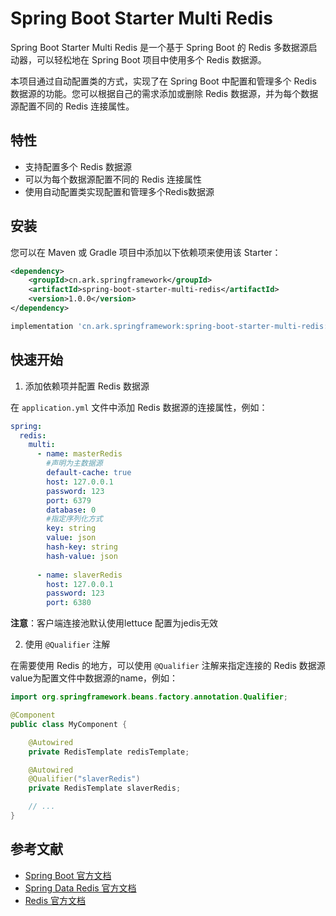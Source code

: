 # Spring Boot Starter Multi Redis

Spring Boot Starter Multi Redis 是一个基于 Spring Boot 的 Redis 多数据源启动器，可以轻松地在 Spring Boot 项目中使用多个 Redis 数据源。

本项目通过自动配置类的方式，实现了在 Spring Boot 中配置和管理多个 Redis 数据源的功能。您可以根据自己的需求添加或删除 Redis 数据源，并为每个数据源配置不同的 Redis 连接属性。

## 特性

- 支持配置多个 Redis 数据源
- 可以为每个数据源配置不同的 Redis 连接属性
- 使用自动配置类实现配置和管理多个Redis数据源

## 安装

您可以在 Maven 或 Gradle 项目中添加以下依赖项来使用该 Starter：

```xml
<dependency>
    <groupId>cn.ark.springframework</groupId>
    <artifactId>spring-boot-starter-multi-redis</artifactId>
    <version>1.0.0</version>
</dependency>
```

```groovy
implementation 'cn.ark.springframework:spring-boot-starter-multi-redis:1.0.0'
```

## 快速开始

1. 添加依赖项并配置 Redis 数据源

在 `application.yml` 文件中添加 Redis 数据源的连接属性，例如：

```yaml
spring:
  redis:
    multi:
      - name: masterRedis
        #声明为主数据源
        default-cache: true
        host: 127.0.0.1
        password: 123
        port: 6379
        database: 0
        #指定序列化方式
        key: string
        value: json
        hash-key: string
        hash-value: json
        
      - name: slaverRedis
        host: 127.0.0.1
        password: 123
        port: 6380
```

**注意**：客户端连接池默认使用lettuce 配置为jedis无效


2. 使用 `@Qualifier` 注解

在需要使用 Redis 的地方，可以使用 `@Qualifier` 注解来指定连接的 Redis 数据源 value为配置文件中数据源的name，例如：

```java
import org.springframework.beans.factory.annotation.Qualifier;

@Component
public class MyComponent {

    @Autowired
    private RedisTemplate redisTemplate;

    @Autowired
    @Qualifier("slaverRedis")
    private RedisTemplate slaverRedis;

    // ...
}
```


## 参考文献

- [Spring Boot 官方文档](https://docs.spring.io/spring-boot/docs/current/reference/htmlsingle/)
- [Spring Data Redis 官方文档](https://docs.spring.io/spring-data/redis/docs/current/reference/html/)
- [Redis 官方文档](https://redis.io/documentation)